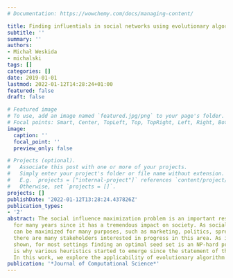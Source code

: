 ```yaml
---
# Documentation: https://wowchemy.com/docs/managing-content/

title: Finding influentials in social networks using evolutionary algorithm
subtitle: ''
summary: ''
authors:
- Michał Weskida
- michalski
tags: []
categories: []
date: 2019-01-01
lastmod: 2022-01-12T14:28:24+01:00
featured: false
draft: false

# Featured image
# To use, add an image named `featured.jpg/png` to your page's folder.
# Focal points: Smart, Center, TopLeft, Top, TopRight, Left, Right, BottomLeft, Bottom, BottomRight.
image:
  caption: ''
  focal_point: ''
  preview_only: false

# Projects (optional).
#   Associate this post with one or more of your projects.
#   Simply enter your project's folder or file name without extension.
#   E.g. `projects = ["internal-project"]` references `content/project/deep-learning/index.md`.
#   Otherwise, set `projects = []`.
projects: []
publishDate: '2022-01-12T13:28:24.437826Z'
publication_types:
- '2'
abstract: The social influence maximization problem is an important research topic
  for many years since it has a tremendous impact on society. As social influence
  can be maximized for many purposes, such as marketing, politics, spreading innovations,
  there are many stakeholders interested in progress in this area. As it has been
  shown, for most settings finding an optimal seed set is an NP-hard problem, this
  is why various heuristics started to emerge since the statement of the problem.
  In this work, we explore the applicability of evolutionary algorithm
publication: '*Journal of Computational Science*'
---
```

